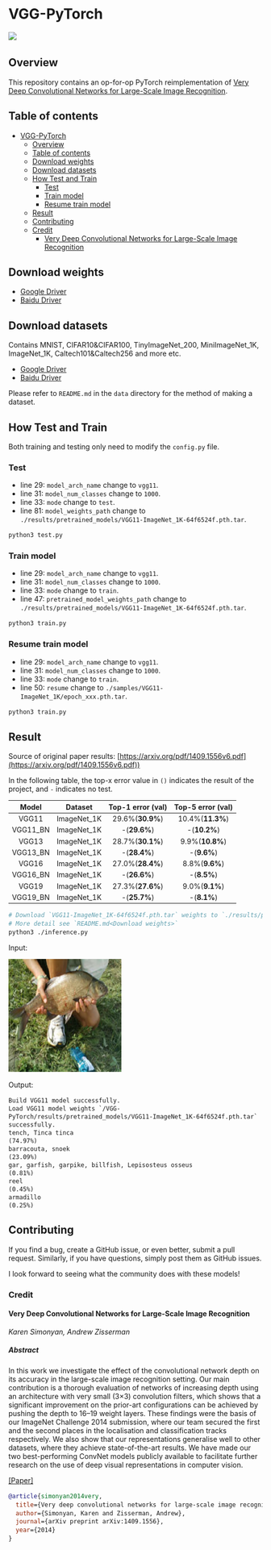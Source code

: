 # VGG-PyTorch

<a href="https://console.tiyaro.ai/explore/trn:model:123456789012-venkat:1.0:alexnet_pytorch_6c50c5">
<img src="https://tiyaro-public-docs.s3.us-west-2.amazonaws.com/assets/tiyaro_badge.svg"></a>

## Overview

This repository contains an op-for-op PyTorch reimplementation
of [Very Deep Convolutional Networks for Large-Scale Image Recognition](https://arxiv.org/pdf/1409.1556v6.pdf).

## Table of contents

- [VGG-PyTorch](#vgg-pytorch)
    - [Overview](#overview)
    - [Table of contents](#table-of-contents)
    - [Download weights](#download-weights)
    - [Download datasets](#download-datasets)
    - [How Test and Train](#how-test-and-train)
        - [Test](#test)
        - [Train model](#train-model)
        - [Resume train model](#resume-train-model)
    - [Result](#result)
    - [Contributing](#contributing)
    - [Credit](#credit)
        - [Very Deep Convolutional Networks for Large-Scale Image Recognition](#very-deep-convolutional-networks-for-large-scale-image-recognition)

## Download weights

- [Google Driver](https://drive.google.com/drive/folders/17ju2HN7Y6pyPK2CC_AqnAfTOe9_3hCQ8?usp=sharing)
- [Baidu Driver](https://pan.baidu.com/s/1yNs4rqIb004-NKEdKBJtYg?pwd=llot)

## Download datasets

Contains MNIST, CIFAR10&CIFAR100, TinyImageNet_200, MiniImageNet_1K, ImageNet_1K, Caltech101&Caltech256 and more etc.

- [Google Driver](https://drive.google.com/drive/folders/1f-NSpZc07Qlzhgi6EbBEI1wTkN1MxPbQ?usp=sharing)
- [Baidu Driver](https://pan.baidu.com/s/1arNM38vhDT7p4jKeD4sqwA?pwd=llot)

Please refer to `README.md` in the `data` directory for the method of making a dataset.

## How Test and Train

Both training and testing only need to modify the `config.py` file.

### Test

- line 29: `model_arch_name` change to `vgg11`.
- line 31: `model_num_classes` change to `1000`.
- line 33: `mode` change to `test`.
- line 81: `model_weights_path` change to `./results/pretrained_models/VGG11-ImageNet_1K-64f6524f.pth.tar`.

```bash
python3 test.py
```

### Train model

- line 29: `model_arch_name` change to `vgg11`.
- line 31: `model_num_classes` change to `1000`.
- line 33: `mode` change to `train`.
- line 47: `pretrained_model_weights_path` change to `./results/pretrained_models/VGG11-ImageNet_1K-64f6524f.pth.tar`.

```bash
python3 train.py
```

### Resume train model

- line 29: `model_arch_name` change to `vgg11`.
- line 31: `model_num_classes` change to `1000`.
- line 33: `mode` change to `train`.
- line 50: `resume` change to `./samples/VGG11-ImageNet_1K/epoch_xxx.pth.tar`.

```bash
python3 train.py
```

## Result

Source of original paper results: [https://arxiv.org/pdf/1409.1556v6.pdf](https://arxiv.org/pdf/1409.1556v6.pdf))

In the following table, the top-x error value in `()` indicates the result of the project, and `-` indicates no test.

|  Model   |   Dataset   | Top-1 error (val) | Top-5 error (val) |
|:--------:|:-----------:|:-----------------:|:-----------------:|
|  VGG11   | ImageNet_1K | 29.6%(**30.9%**)  | 10.4%(**11.3%**)  |
| VGG11_BN | ImageNet_1K |   -(**29.6%**)    |   -(**10.2%**)    |
|  VGG13   | ImageNet_1K | 28.7%(**30.1%**)  |  9.9%(**10.8%**)  |
| VGG13_BN | ImageNet_1K |   -(**28.4%**)    |    -(**9.6%**)    |
|  VGG16   | ImageNet_1K | 27.0%(**28.4%**)  |  8.8%(**9.6%**)   |
| VGG16_BN | ImageNet_1K |   -(**26.6%**)    |    -(**8.5%**)    |
|  VGG19   | ImageNet_1K | 27.3%(**27.6%**)  |  9.0%(**9.1%**)   |
| VGG19_BN | ImageNet_1K |   -(**25.7%**)    |    -(**8.1%**)    |

```bash
# Download `VGG11-ImageNet_1K-64f6524f.pth.tar` weights to `./results/pretrained_models`
# More detail see `README.md<Download weights>`
python3 ./inference.py 
```

Input:

<span align="center"><img width="224" height="224" src="figure/n01440764_36.JPEG"/></span>

Output:

```text
Build VGG11 model successfully.
Load VGG11 model weights `/VGG-PyTorch/results/pretrained_models/VGG11-ImageNet_1K-64f6524f.pth.tar` successfully.
tench, Tinca tinca                                                          (74.97%)
barracouta, snoek                                                           (23.09%)
gar, garfish, garpike, billfish, Lepisosteus osseus                         (0.81%)
reel                                                                        (0.45%)
armadillo                                                                   (0.25%)
```

## Contributing

If you find a bug, create a GitHub issue, or even better, submit a pull request. Similarly, if you have questions,
simply post them as GitHub issues.

I look forward to seeing what the community does with these models!

### Credit

#### Very Deep Convolutional Networks for Large-Scale Image Recognition

*Karen Simonyan, Andrew Zisserman*

##### Abstract

In this work we investigate the effect of the convolutional network depth on its
accuracy in the large-scale image recognition setting. Our main contribution is
a thorough evaluation of networks of increasing depth using an architecture with
very small (3×3) convolution filters, which shows that a significant improvement
on the prior-art configurations can be achieved by pushing the depth to 16–19
weight layers. These findings were the basis of our ImageNet Challenge 2014
submission, where our team secured the first and the second places in the localisation and classification tracks
respectively. We also show that our representations
generalise well to other datasets, where they achieve state-of-the-art results. We
have made our two best-performing ConvNet models publicly available to facilitate further research on the use of deep
visual representations in computer vision.

[[Paper]](https://arxiv.org/pdf/1409.1556v6.pdf)

```bibtex
@article{simonyan2014very,
  title={Very deep convolutional networks for large-scale image recognition},
  author={Simonyan, Karen and Zisserman, Andrew},
  journal={arXiv preprint arXiv:1409.1556},
  year={2014}
}
```